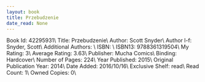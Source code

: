 ```yaml
---
layout: book
title: Przebudzenie
date_read: None
---
```


Book Id: 42295931\ 
Title: Przebudzenie\ 
Author: Scott Snyder\ 
Author l-f: Snyder, Scott\ 
Additional Authors: \ 
ISBN: \ 
ISBN13: 9788361319504\ 
My Rating: 3\ 
Average Rating: 3.63\ 
Publisher: Mucha Comics\ 
Binding: Hardcover\ 
Number of Pages: 224\ 
Year Published: 2015\ 
Original Publication Year: 2014\ 
Date Added: 2016/10/16\ 
Exclusive Shelf: read\ 
Read Count: 1\ 
Owned Copies: 0\ 

